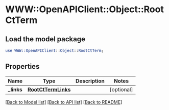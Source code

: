 # WWW::OpenAPIClient::Object::RootCtTerm

## Load the model package
```perl
use WWW::OpenAPIClient::Object::RootCtTerm;
```

## Properties
Name | Type | Description | Notes
------------ | ------------- | ------------- | -------------
**_links** | [**RootCtTermLinks**](RootCtTermLinks.md) |  | [optional] 

[[Back to Model list]](../README.md#documentation-for-models) [[Back to API list]](../README.md#documentation-for-api-endpoints) [[Back to README]](../README.md)


